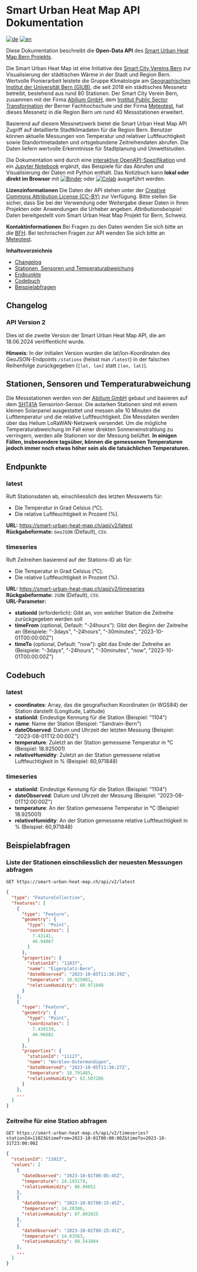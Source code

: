 # Smart Urban Heat Map API Dokumentation <!-- omit in toc -->

[![de](https://img.shields.io/badge/lang-de-green.svg)](../de)
[![en](https://img.shields.io/badge/lang-en-red.svg)](../)


Diese Dokumentation beschreibt die **Open-Data API** des [Smart Urban Heat Map Bern Projekts](https://smart-urban-heat-map.ch).

Die Smart Urban Heat Map ist eine Initiative des [Smart City Vereins Bern](https://www.smartcity-bern.ch/) zur Visualisierung der städtischen Wärme in der Stadt und Region Bern. Wertvolle Pionierarbeit leistete die Gruppe Klimatologie am [Geographischen Institut der Universität Bern (GIUB)](https://www.geography.unibe.ch/index_eng.html), die seit 2018 ein städtisches Messnetz betreibt, bestehend aus rund 80 Stationen. Der Smart City Verein Bern, zusammen mit der Firma [Abilium GmbH](https://www.abilium.io/), dem [Institut Public Sector Transformation](https://www.bfh.ch/de/forschung/forschungsbereiche/public-sector-transformation/) der Berner Fachhochschule und der Firma [Meteotest](https://meteotest.ch/), hat dieses Messnetz in die Region Bern um rund 40 Messstationen erweitert.

Basierend auf diesem Messnetzwerk bietet die Smart Urban Heat Map API Zugriff auf detaillierte Stadtklimadaten für die Region Bern. Benutzer können aktuelle Messungen von Temperatur und relativer Luftfeuchtigkeit sowie Standortmetadaten und ortsgebundene Zeitreihendaten abrufen. Die Daten liefern wertvolle Erkenntnisse für Stadtplanung und Umweltstudien.

Die Dokumentation wird durch eine [interaktive OpenAPI-Spezifikation](../Swagger) und ein [Jupyter Notebook](../python_examples.ipynb) ergänzt, das Beispiele für das Abrufen und Visualisierung der Daten mit Python enthält.
Das Notizbuch kann **lokal oder direkt im Browser** mit [![Binder](https://mybinder.org/badge_logo.svg)](https://mybinder.org/v2/gh/meteotest/urban-heat-API-docs/main?labpath=python_examples.ipynb)
oder [![Colab](https://colab.research.google.com/assets/colab-badge.svg)](https://colab.research.google.com/github/meteotest/urban-heat-API-docs/blob/main/python_examples.ipynb) ausgeführt werden.

**Lizenzinformationen**
Die Daten der API stehen unter der [Creative Commons Attribution License (CC-BY)](https://creativecommons.org/licenses/by/4.0/) zur Verfügung.
Bitte stellen Sie sicher, dass Sie bei der Verwendung oder Weitergabe dieser Daten in Ihren Projekten oder Anwendungen die Urheber angeben.
*Attributionsbeispiel:* Daten bereitgestellt vom Smart Urban Heat Map Projekt für Bern, Schweiz.

**Kontaktinformationen**
Bei Fragen zu den Daten wenden Sie sich bitte an die [BFH](mailto:jurek.mueller@bfh.ch).
Bei technischen Fragen zur API wenden Sie sich bitte an [Meteotest](mailto:office@meteotest.ch).

**Inhaltsverzeichnis**
- [Changelog](#changelog)
- [Stationen, Sensoren und Temperaturabweichung](#stationen-sensoren-und-temperaturabweichung)
- [Endpunkte](#endpunkte)
- [Codebuch](#codebuch)
- [Beispielabfragen](#beispielabfragen)

## Changelog

### API Version 2 <!-- omit in toc -->

Dies ist die zweite Version der Smart Urban Heat Map API, die am 18.06.2024 veröffentlicht wurde.

**Hinweis**: In der initialen Version wurden die lat/lon-Koordinaten des GeoJSON-Endpoints `/stations` (heisst nun `/latest`) in der falschen Reihenfolge zurückgegeben (`[lat, lon]` statt `[lon, lat]`).

## Stationen, Sensoren und Temperaturabweichung
Die Messstationen werden von der [Abilium GmbH](https://www.abilium.io/) gebaut und basieren auf dem [SHT41A](https://www.mouser.ch/datasheet/2/682/Datasheet_SHT4x-3003109.pdf) Sensorion-Sensor.
Die autarken Stationen sind mit einem kleinen Solarpanel ausgestattet und messen alle 10 Minuten die Lufttemperatur und die relative Luftfeuchtigkeit.
Die Messdaten werden über das Helium LoRaWAN-Netzwerk versendet.
Um die mögliche Temperaturabweichung im Fall einer direkten Sonneneinstrahlung zu verringern, werden alle Stationen vor der Messung belüftet.
**In einigen Fällen, insbesondere tagsüber, können die gemessenen Temperaturen jedoch immer noch etwas höher sein als die tatsächlichen Temperaturen.**

## Endpunkte

### latest <!-- omit in toc -->

Ruft Stationsdaten ab, einschliesslich des letzten Messwerts für:
* Die Temperatur in Grad Celsius (°C).
* Die relative Luftfeuchtigkeit in Prozent (%).

**URL:** https://smart-urban-heat-map.ch/api/v2/latest  
**Rückgabeformate:** `GeoJSON` (Default), `CSV`.  

### timeseries <!-- omit in toc -->

Ruft Zeitreihen basierend auf der Stations-ID ab für:
* Die Temperatur in Grad Celsius (°C).
* Die relative Luftfeuchtigkeit in Prozent (%).

**URL:** https://smart-urban-heat-map.ch/api/v2/timeseries  
**Rückgabeformate:** `JSON` (Default), `CSV`.  
**URL-Parameter:**
   * **stationId** (erforderlich): Gibt an, von welcher Station die Zeitreihe zurückgegeben werden soll
   * **timeFrom** (optional, Default: "-24hours"): Gibt den Beginn der Zeitreihe an (Beispiele: "-3days", "-24hours", "-30minutes", "2023-10-01T00:00:00Z")
   * **timeTo** (optional, Default: "now"): gibt das Ende der Zeitreihe an (Beispiele: "-3days", "-24hours", "-30minutes", "now", "2023-10-01T00:00:00Z")

## Codebuch

### latest <!-- omit in toc -->

- **coordinates**: Array, das die geografischen Koordinaten (in WGS84) der Station darstellt (Longitude, Latitude)
- **stationId**: Eindeutige Kennung für die Station (Beispiel: "1104")
- **name**: Name der Station (Beispiel: "Sandrain-Bern")
- **dateObserved**: Datum und Uhrzeit der letzten Messung (Beispiel: "2023-08-01T12:00:00Z")
- **temperature**: Zuletzt an der Station gemessene Temperatur in °C (Beispiel: 18.925001)
- **relativeHumidity**: Zuletzt an der Station gemessene relative Luftfeuchtigkeit in % (Beispiel: 60,971848)

### timeseries <!-- omit in toc -->

- **stationId**: Eindeutige Kennung für die Station (Beispiel: "1104")
- **dateObserved**: Datum und Uhrzeit der Messung (Beispiel: "2023-08-01T12:00:00Z")
- **temperature**: An der Station gemessene Temperatur in °C (Beispiel: 18.925001)
- **relativeHumidity**: An der Station gemessene relative Luftfeuchtigkeit in % (Beispiel: 60,971848)

## Beispielabfragen

### Liste der Stationen einschliesslich der neuesten Messungen abfragen <!-- omit in toc -->

`GET https://smart-urban-heat-map.ch/api/v2/latest`

```json
{
  "type": "FeatureCollection",
  "features": [
    {
      "type": "Feature",
      "geometry": {
        "type": "Point",
        "coordinates": [
          7.43141,
          46.94067
        ]
      },
      "properties": {
        "stationId": "11037",
        "name": "Eigerplatz-Bern",
        "dateObserved": "2023-10-05T11:36:29Z",
        "temperature": 18.925001,
        "relativeHumidity": 60.971848
      }
    },
    {
      "type": "Feature",
      "geometry": {
        "type": "Point",
        "coordinates": [
          7.439139,
          46.96681
        ]
      },
      "properties": {
        "stationId": "11127",
        "name": "Worblen-Ostermundigen",
        "dateObserved": "2023-10-05T11:36:27Z",
        "temperature": 18.791485,
        "relativeHumidity": 62.507286
      }
    },
    ...
  ]
}
```

### Zeitreihe für eine Station abfragen  <!-- omit in toc -->

`GET https://smart-urban-heat-map.ch/api/v2/timeseries?stationId=11023&timeFrom=2023-10-01T00:00:00Z&timeTo=2023-10-31T23:00:00Z`

```json
{
  "stationId": "11023",
  "values": [
    {
      "dateObserved": "2023-10-01T00:05:45Z",
      "temperature": 14.193179,
      "relativeHumidity": 86.94652
    },
    {
      "dateObserved": "2023-10-01T00:15:45Z",
      "temperature": 14.20386,
      "relativeHumidity": 87.801025
    },
    {
      "dateObserved": "2023-10-01T00:25:45Z",
      "temperature": 14.03563,
      "relativeHumidity": 88.541084
    },
    ...
  ]
}
```
